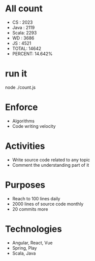 # All count
- CS   :	2023
- Java :	2119
- Scala:	2293
- WD   :	3686
- JS   :	4521
- TOTAL:	14642
- PERCENT:	14.642%

# run it
node ./count.js
    
# Enforce
* Algorithms
* Code writing velocity

# Activities
* Write source code related to any topic
* Comment the understanding part of it
    
# Purposes
* Reach to 100 lines daily
* 2000 lines of source code monthly
* 20 commits more

# Technologies
* Angular, React, Vue
* Spring, Play
* Scala, Java
